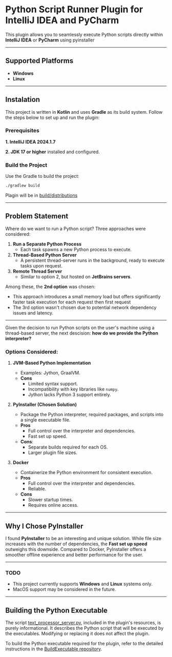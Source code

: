 # Python Script Runner Plugin for IntelliJ IDEA and PyCharm

This plugin allows you to seamlessly execute Python scripts directly within **IntelliJ IDEA** or **PyCharm** using pyinstaller

---

## Supported Platforms
- **Windows**
- **Linux**

---

## Instalation

This project is written in **Kotlin** and uses **Gradle** as its build system. Follow the steps below to set up and run the plugin:

### Prerequisites

**1. IntelliJ IDEA 2024.1.7** 

**2. JDK 17 or higher** installed and configured.

### Build the Project

Use the Gradle to build the project:

```bash
./gradlew build
```

Plagin will be in [build/distributions](build/distributions)

---

## Problem Statement

Where do we want to run a Python script? Three approaches were considered:
1. **Run a Separate Python Process**
   - Each task spawns a new Python process to execute.
2. **Thread-Based Python Server**
   - A persistent thread-server runs in the background, ready to execute tasks upon request.
3. **Remote Thread Server**
   - Similar to option 2, but hosted on **JetBrains servers**.

Among these, the **2nd option** was chosen:
- This approach introduces a small memory load but offers significantly faster task execution for each request then first request
- The 3rd option wasn't chosen due to potential network dependency issues and latency.

---

Given the decision to run Python scripts on the user's machine using a thread-based server, the next descision: **how do we provide the Python interpreter?**

### Options Considered:

1. **JVM-Based Python Implementation**
   - Examples: Jython, GraalVM.
   - **Cons**
     - Limited syntax support.
     - Incompatibility with key libraries like `numpy`.
     - Jython lacks Python 3 support entirely.

2. **PyInstaller (Chosen Solution)**
   - Package the Python interpreter, required packages, and scripts into a single executable file.
   - **Pros**
     - Full control over the interpreter and dependencies.
     - Fast set up speed.
   - **Cons**:
     - Separate builds required for each OS.
     - Larger plugin file sizes.

3. **Docker**
   - Containerize the Python environment for consistent execution.
   - **Pros**
     - Full control over the interpreter and dependencies.
     - Reliable.
   - **Cons**
     - Slower startup times.
     - Requires online access.

---

## Why I Chose PyInstaller

I found **PyInstaller** to be an interesting and unique solution. While file size increases with the number of dependencies, the **Fast set up speed** outweighs this downside. Compared to Docker, PyInstaller offers a smoother offline experience and better performance for the user.

--- 

### TODO
- This project currently supports **Windows** and **Linux** systems only.
- MacOS support may be considered in the future.

---

## Building the Python Executable

The script [text_processor_server.py](src/main/resources/server/), included in the plugin's resources, is purely informational. It describes the Python script that will be executed by the executables. Modifying or replacing it does not affect the plugin.

To build the Python executable required for the plugin, refer to the detailed instructions in the [BuildExecutable repository](https://github.com/vsgol/BuildExecutable).

